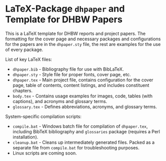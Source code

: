 # LaTeX-Package `dhpaper` and Template for DHBW Papers

This is a LaTeX template for DHBW reports and project papers.
The formatting for the cover page and necessary packages and configurations for the papers are in the `dhpaper.sty` file, the rest are examples for the use of every package.

List of key LaTeX files:

* `dhpaper.bib` - Bibliography file for use with BibLaTeX.
* `dhpaper.sty` - Style file for proper fonts, cover page, etc.
* `dhpaper.tex` - Main project file, contains configuration for the cover page, table of contents, content listings, and includes constituent chapters.
* `body.tex` - Contains usage examples for images, code, tables (with captions), and acronyms and glossary terms.
* `glossary.tex` - Defines abbreviations, acronyms, and glossary terms.

System-specific compilation scripts:

* `compile.bat` - Windows batch file for compilation of `dhpaper.tex`, including BibTeX bibliography and `glossaries` package (requires a Perl installation).
* `cleanup.bat` - Cleans up intermediately generated files. Packed as a separate file from `compile.bat` for troubleshooting purposes.
* Linux scripts are coming soon.